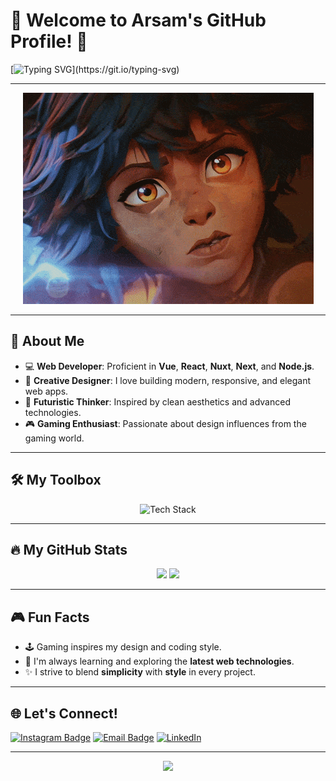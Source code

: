 # 🌟 Welcome to Arsam's GitHub Profile! 🌟  

[![Typing SVG](https://readme-typing-svg.herokuapp.com?font=Fira+Code&size=22&pause=1000&color=FFD700&width=600&lines=Hey+there!+I'm+Arsam+👋;Web+Developer+%7C+Tech+Enthusiast;Lover+of+Frontend+Elegance+and+Clean+Code!)](https://git.io/typing-svg)

---

<div align="center">
  <img src="./isha-isha-arcane.gif" alt="Tech Stack" />
</div>

---

## 🚀 About Me  

- 💻 **Web Developer**: Proficient in **Vue**, **React**, **Nuxt**, **Next**, and **Node.js**.  
- 🎨 **Creative Designer**: I love building modern, responsive, and elegant web apps.  
- 🌌 **Futuristic Thinker**: Inspired by clean aesthetics and advanced technologies.  
- 🎮 **Gaming Enthusiast**: Passionate about design influences from the gaming world.  

---

## 🛠️ My Toolbox  

<div align="center">
  <img src="https://skillicons.dev/icons?i=html,css,js,ts,vue,nuxt,react,next,nodejs,git,github,vscode" alt="Tech Stack" />
</div>

---

## 🔥 My GitHub Stats  

<div align="center">
  <img height="180em" src="https://github-readme-stats.vercel.app/api?username=fatdarkness6&show_icons=true&theme=tokyonight&hide_border=true" />
  <img height="180em" src="https://github-readme-streak-stats.herokuapp.com?user=fatdarkness6&theme=tokyonight&hide_border=true" />
</div>

---
## 🎮 Fun Facts  

- 🕹️ Gaming inspires my design and coding style.  
- 🌱 I'm always learning and exploring the **latest web technologies**.  
- ✨ I strive to blend **simplicity** with **style** in every project.  

---

## 🌐 Let's Connect!  

[![Instagram Badge](https://img.shields.io/badge/-Instagram-E4405F?style=flat-square&logo=instagram&logoColor=white)](https://www.instagram.com/fatdarkness6/)
[![Email Badge](https://img.shields.io/badge/-Email-0078D4?style=flat-square&logo=gmail&logoColor=white)](mailto:arsamsarkhosh4@gmail.com)
[![LinkedIn](https://img.shields.io/badge/LinkedIn-Profile-blue?style=flat&logo=linkedin&logoColor=white)](https://www.linkedin.com/in/arsam-sarkhosh-a9540733a)

---

<div align="center">
  <img src="https://media.giphy.com/media/13HgwGsXF0aiGY/giphy.gif" width="60%" />
</div>